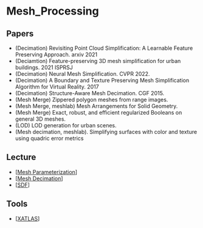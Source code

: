 # Mesh_Processing

## Papers
- (Decimation) Revisiting Point Cloud Simplification: A Learnable Feature Preserving Approach. arxiv 2021
- (Deciamtion) Feature-preserving 3D mesh simplification for urban buildings. 2021 ISPRSJ
- (Decimation) Neural Mesh Simplification. CVPR 2022.
- (Decimation) A Boundary and Texture Preserving Mesh Simplification Algorithm for Virtual Reality. 2017
- (Decimation) Structure-Aware Mesh Decimation. CGF 2015. 
- (Mesh Merge) Zippered polygon meshes from range images.
- (Mesh Merge, meshlab) Mesh Arrangements for Solid Geometry.
- (Mesh Merge) Exact, robust, and efficient regularized Booleans on general 3D meshes.
- (LOD) LOD generation for urban scenes.
- (Mesh decimation, meshlab). Simplifying surfaces with color and texture using quadric error metrics

## Lecture
- [[Mesh Parameterization](https://www.inf.usi.ch/hormann/parameterization/CourseNotes.pdf)]
- [[Mesh Decimation](https://graphics.stanford.edu/courses/cs468-10-fall/LectureSlides/08_Simplification.pdf)]
- [[SDF](http://rodolphe-vaillant.fr/entry/86/implicit-surface-aka-signed-distance-field-definition)]

## Tools
- [[XATLAS](https://github.com/jpcy/xatlas)]
